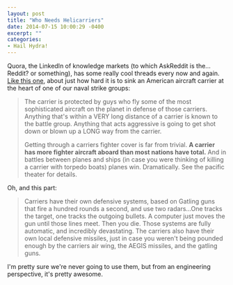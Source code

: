 ```yaml
---
layout: post
title: "Who Needs Helicarriers"
date: 2014-07-15 10:00:29 -0400
excerpt: ""
categories: 
- Hail Hydra!
---
```


Quora, the LinkedIn of knowledge markets (to which AskReddit is the… Reddit? or something), has some really cool threads every now and again. [Like this one](http://www.quora.com/How-daunting-is-the-task-of-sinking-a-2014-U-S-Nimitz-class-aircraft-carrier-protected-by-a-typical-deployed-strike-group), about just how hard it is to sink an American aircraft carrier at the heart of one of our naval strike groups:

> The carrier is protected by guys who fly some of the most sophisticated aircraft on the planet in defense of those carriers. Anything that's within a VERY long distance of a carrier is known to the battle group. Anything that acts aggressive is going to get shot down or blown up a LONG way from the carrier. 
>
> Getting through a carriers fighter cover is far from trivial. **A carrier has more fighter aircraft aboard than most nations have total.** And in battles between planes and ships (in case you were thinking of killing a carrier with torpedo boats) planes win. Dramatically. See the pacific theater for details.

Oh, and this part: 

> Carriers have their own defensive systems, based on Gatling guns that fire a hundred rounds a second, and use two radars…One tracks the target, one tracks the outgoing bullets. A computer just moves the gun until those lines meet. Then you die. Those systems are fully automatic, and incredibly devastating. The carriers also have their own local defensive missiles, just in case you weren't being pounded enough by the carriers air wing, the AEGIS missiles, and the gatling guns.

I'm pretty sure we're never going to use them, but from an engineering perspective, it's pretty awesome.